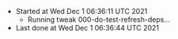   - Started at Wed Dec  1 06:36:11 UTC 2021
    - Running tweak 000-do-test-refresh-deps...
  - Last done at Wed Dec  1 06:36:44 UTC 2021

